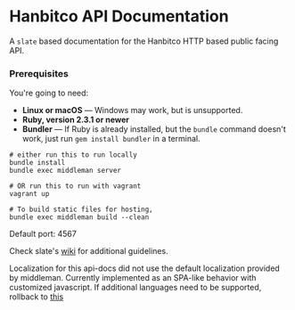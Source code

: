 # Hanbitco API Documentation

A `slate` based documentation for the Hanbitco HTTP based public facing API.

### Prerequisites

You're going to need:

 - **Linux or macOS** — Windows may work, but is unsupported.
 - **Ruby, version 2.3.1 or newer**
 - **Bundler** — If Ruby is already installed, but the `bundle` command doesn't work, just run `gem install bundler` in a terminal.

```shell
# either run this to run locally
bundle install
bundle exec middleman server

# OR run this to run with vagrant
vagrant up
```

```shell
# To build static files for hosting,
bundle exec middleman build --clean
```
Default port: 4567

Check slate's [wiki](https://github.com/lord/slate/wiki) for additional guidelines.

Localization for this api-docs did not use the default localization provided by middleman. Currently implemented as an SPA-like behavior with customized javascript. 
If additional languages need to be supported, rollback to [this](https://github.com/lord/slate/wiki/Internationalization)